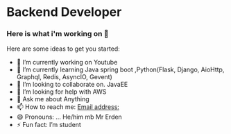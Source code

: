 
# Backend Developer

### Here is what i'm working on 👋

Here are some ideas to get you started:

- 🔭 I’m currently working on Youtube
- 🌱 I’m currently learning Java spring boot ,Python(Flask, Django, AioHttp, Graphql, Redis, AsyncIO, Gevent)  
- 👯 I’m looking to collaborate on. JavaEE
- 🤔 I’m looking for help with AWS
- 💬 Ask me about Anything
- 📫 How to reach me: [Email address:](https://mail.google.com/erden.aidynuly.99@gmail.com)
- 😄 Pronouns: ... He/him mb Mr Erden
- ⚡ Fun fact: I’m student

 
